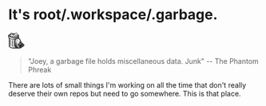 It's root/.workspace/.garbage.
==============================

![Trash Can](images/icons/newtrash-full.gif)

> "Joey, a garbage file holds miscellaneous data.  Junk"
>  -- The Phantom Phreak

There are lots of small things I'm working on all the time that don't really deserve their own repos but need to go somewhere.  This is that place.
